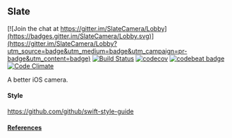 ## Slate

[![Join the chat at https://gitter.im/SlateCamera/Lobby](https://badges.gitter.im/SlateCamera/Lobby.svg)](https://gitter.im/SlateCamera/Lobby?utm_source=badge&utm_medium=badge&utm_campaign=pr-badge&utm_content=badge)
[![Build Status](https://travis-ci.org/JohnCoates/Slate.svg?branch=master)](https://travis-ci.org/JohnCoates/Slate)
[![codecov](https://codecov.io/gh/JohnCoates/Slate/branch/master/graph/badge.svg)](https://codecov.io/gh/JohnCoates/Slate)
[![codebeat badge](https://codebeat.co/badges/d1d11feb-a20e-4e2a-87d0-c3f18c749cef)](https://codebeat.co/projects/github-com-johncoates-slate)
[![Code Climate](https://codeclimate.com/github/JohnCoates/Slate/badges/gpa.svg)](https://codeclimate.com/github/JohnCoates/Slate)

A better iOS camera.

#### Style
https://github.com/github/swift-style-guide


#### [References](./Documentation/References.md)
